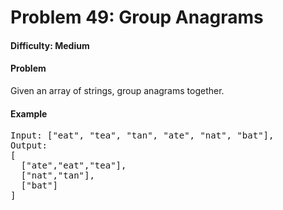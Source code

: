 # Problem 49: Group Anagrams

#### Difficulty: Medium

#### Problem

Given an array of strings, group anagrams together.

#### Example

<pre>
Input: ["eat", "tea", "tan", "ate", "nat", "bat"],
Output:
[
  ["ate","eat","tea"],
  ["nat","tan"],
  ["bat"]
]
</pre>
